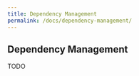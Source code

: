 ```yaml
---
title: Dependency Management
permalink: /docs/dependency-management/
---
```


## Dependency Management

TODO
